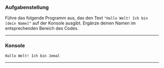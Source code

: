 ### Aufgabenstellung

Führe das folgende Programm aus, das den Text `"Hallo Welt! Ich bin [dein Name]"` auf der Konsole ausgibt. Ergänze deinen Namen im entsprechenden Bereich des Codes.

---

### Konsole

```text
Hallo Welt! Ich bin Jemal
```

---
